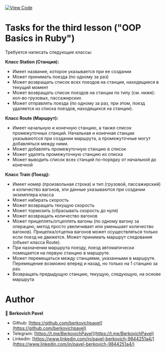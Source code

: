 [![View Code](https://img.shields.io/badge/View%20-Code-green)](https://github.com/berkovichpavel/ruby_course/tree/master/lesson_3)

# Tasks for the third lesson ("OOP Basics in Ruby")

Требуется написать следующие классы:

**Класс Station (Станция):**
- Имеет название, которое указывается при ее создании
- Может принимать поезда (по одному за раз)
- Может возвращать список всех поездов на станции, находящиеся в текущий момент
- Может возвращать список поездов на станции по типу (см. ниже): кол-во грузовых, пассажирских
- Может отправлять поезда (по одному за раз, при этом, поезд удаляется из списка поездов, находящихся на станции).

**Класс Route (Маршрут):**
- Имеет начальную и конечную станцию, а также список промежуточных станций. Начальная и конечная станции указываютсся при создании маршрута, а промежуточные могут добавляться между ними.
- Может добавлять промежуточную станцию в список
- Может удалять промежуточную станцию из списка
- Может выводить список всех станций по-порядку от начальной до конечной

**Класс Train (Поезд):**
- Имеет номер (произвольная строка) и тип (грузовой, пассажирский) и количество вагонов, эти данные указываются при создании экземпляра класса
- Может набирать скорость
- Может возвращать текущую скорость
- Может тормозить (сбрасывать скорость до нуля)
- Может возвращать количество вагонов
- Может прицеплять/отцеплять вагоны (по одному вагону за операцию, метод просто увеличивает или уменьшает количество вагонов). Прицепка/отцепка вагонов может осуществляться только если поезд не движется.
Может принимать маршрут следования (объект класса Route). 
- При назначении маршрута поезду, поезд автоматически помещается на первую станцию в маршруте.
- Может перемещаться между станциями, указанными в маршруте. Перемещение возможно вперед и назад, но только на 1 станцию за раз.
- Возвращать предыдущую станцию, текущую, следующую, на основе маршрута


# Author 

👤 **Berkovich Pavel**

- Github: [https://github.com/berkovichpavel](https://github.com/berkovichpavel)
- Telegram: [https://t.me/BerkovichPavel](https://t.me/BerkovichPavel)
- Linkedin: [https://www.linkedin.com/in/pavel-berkovich-9844251a4/](https://www.linkedin.com/in/pavel-berkovich-9844251a4/)
